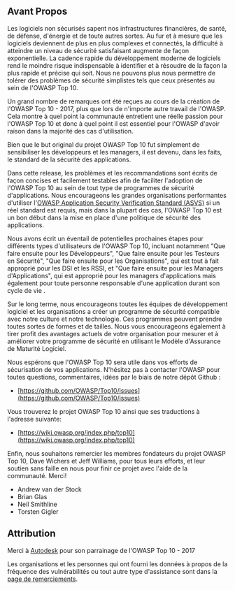 ## Avant Propos

Les logiciels non sécurisés sapent nos infrastructures financières, de santé, de défense, d'énergie et de toute autres sortes. Au fur et à mesure que les logiciels deviennent de plus en plus complexes et connectés, la difficulté à atteindre un niveau de sécurité satisfaisant augmente de façon exponentielle. La cadence rapide du développement moderne de logiciels rend le moindre risque indispensable à identifier et à résoudre de la façon la plus rapide et précise qui soit. Nous ne pouvons plus nous permettre de tolérer des problèmes de sécurité simplistes tels que ceux présentés au sein de l'OWASP Top 10.

Un grand nombre de remarques ont été reçues au cours de la création de l'OWASP Top 10 - 2017, plus que lors de n'importe autre travail de l'OWASP. Cela montre à quel point la communauté entretient une réelle passion pour l'OWASP Top 10 et donc à quel point il est essentiel pour l'OWASP d'avoir raison dans la majorité des cas d'utilisation.

Bien que le but original du projet OWASP Top 10 fut simplement de sensibiliser les développeurs et les managers, il est devenu, dans les faits, le standard de la sécurité des applications.

Dans cette release, les problèmes et les recommandations sont écrits de façon concises et facilement testables afin de faciliter l'adoption de l'OWASP Top 10 au sein de tout type de programmes de sécurité d'applications. Nous encourageons les grandes organisations performantes d'utiliser l'[OWASP Application Security Verification Standard (ASVS)](https://wiki.owasp.org/index.php/ASVS) si un réel standard est requis, mais dans la plupart des cas, l'OWASP Top 10 est un bon début dans la mise en place d'une politique de sécurité des applications.

Nous avons écrit un éventail de potentielles prochaines étapes pour différents types d'utilisateurs de l'OWASP Top 10, incluant notamment "Que faire ensuite pour les Développeurs", "Que faire ensuite pour les Testeurs en Sécurité", "Que faire ensuite pour les Organisations", qui est tout à fait approprié pour les DSI et les RSSI, et "Que faire ensuite pour les Managers d'Applications", qui est approprié pour les managers d'applications mais également pour toute personne responsable d'une application durant son cycle de vie .

Sur le long terme, nous encourageons toutes les équipes de développement logiciel et les organisations a créer un programme de sécurité compatible avec notre culture et notre technologie. Ces programmes peuvent prendre toutes sortes de formes et de tailles. Nous vous encourageons également à tirer profit des avantages actuels de votre organisation pour mesurer et à améliorer votre programme de sécurité en utilisant le Modèle d'Assurance de Maturité Logiciel.

Nous espérons que l'OWASP Top 10 sera utile dans vos efforts de sécurisation de vos applications. N'hésitez pas à contacter l'OWASP pour toutes questions, commentaires, idées par le biais de notre dépôt Github :

* [https://github.com/OWASP/Top10/issues](https://github.com/OWASP/Top10/issues)

Vous trouverez le projet OWASP Top 10 ainsi que ses traductions à l'adresse suivante:

* [https://wiki.owasp.org/index.php/top10](https://wiki.owasp.org/index.php/top10)

Enfin, nous souhaitons remercier les membres fondateurs du projet OWASP Top 10, Dave Wichers et Jeff Williams, pour tous leurs efforts, et leur soutien sans faille en nous pour finir ce projet avec l'aide de la communauté. Merci!

* Andrew van der Stock
* Brian Glas
* Neil Smithline
* Torsten Gigler

## Attribution
Merci à [Autodesk](https://www.autodesk.com) pour son parrainage de l'OWASP Top 10 - 2017

Les organisations et les personnes qui ont fourni les données à propos de la fréquence des vulnérabilités ou tout autre type d'assistance sont dans la [page de remerciements](0xd1-data-contributors.md).
